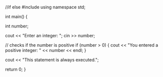 //if else
#include <iostream>
using namespace std;

int main() {

  int number;

  cout << "Enter an integer: ";
  cin >> number;

  // checks if the number is positive
  if (number > 0) {
    cout << "You entered a positive integer: " << number << endl;
  }

  cout << "This statement is always executed.";

  return 0;
}
